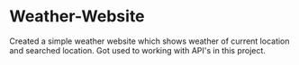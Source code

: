 # Weather-Website
Created a simple weather website which shows weather of current location and searched location. Got used to working with API's in this project.
